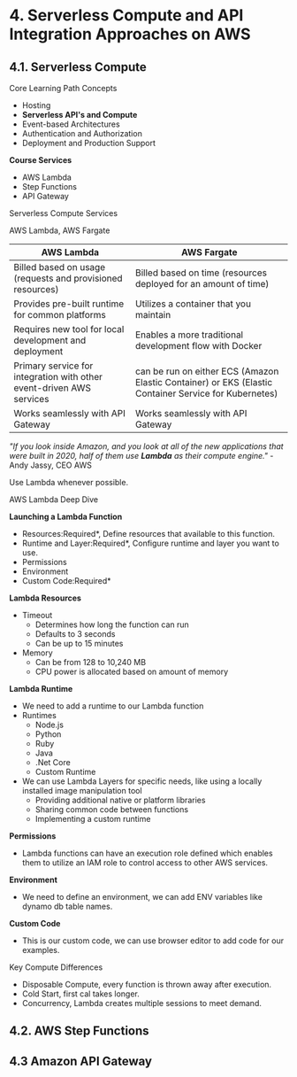 # 4. Serverless Compute and API Integration Approaches on AWS

## 4.1. Serverless Compute

Core Learning Path Concepts
- Hosting
- **Serverless API's and Compute**
- Event-based Architectures
- Authentication and Authorization
- Deployment and Production Support

**Course Services**
- AWS Lambda
- Step Functions
- API Gateway

Serverless Compute Services

AWS Lambda, AWS Fargate

|AWS Lambda|AWS Fargate|
|---|---|
|Billed based on usage (requests and provisioned resources)|Billed based on time (resources deployed for an amount of time)|
|Provides pre-built runtime for common platforms|Utilizes a container that you maintain|
|Requires new tool for local development and deployment|Enables a more traditional development flow with Docker|
|Primary service for integration with other event-driven AWS services|can be run on either ECS (Amazon Elastic Container) or EKS (Elastic Container Service for Kubernetes)|
|Works seamlessly with API Gateway|Works seamlessly with API Gateway|

*"If you look inside Amazon, and you look at all of the new applications that were built in 2020, half of them use **Lambda** as their compute engine."*
-Andy Jassy, CEO AWS

Use Lambda whenever possible.

AWS Lambda Deep Dive

**Launching a Lambda Function**
- Resources:Required*, Define resources that available to this function.
- Runtime and Layer:Required*, Configure runtime and layer you want to use.
- Permissions
- Environment
- Custom Code:Required*

**Lambda Resources**
- Timeout
    - Determines how long the function can run
    - Defaults to 3 seconds
    - Can be up to 15 minutes
- Memory
    - Can be from 128 to 10,240 MB
    - CPU power is allocated based on amount of memory

**Lambda Runtime**
- We need to add a runtime to our Lambda function
- Runtimes
    - Node.js
    - Python
    - Ruby
    - Java
    - .Net Core
    - Custom Runtime
- We can use Lambda Layers for specific needs, like using a locally installed image manipulation tool 
    - Providing additional native or platform libraries
    - Sharing common code between functions
    - Implementing a custom runtime

**Permissions**
- Lambda functions can have an execution role defined which enables them to utilize an IAM role to control access to other AWS services.

**Environment**
- We need to define an environment, we can add ENV variables like dynamo db table names.

**Custom Code**
- This is our custom code, we can use browser editor to add code for our examples.

Key Compute Differences
- Disposable Compute, every function is thrown away after execution.
- Cold Start, first cal takes longer.
- Concurrency, Lambda creates multiple sessions to meet demand.

## 4.2. AWS Step Functions

## 4.3 Amazon API Gateway


